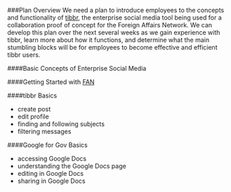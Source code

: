 ###Plan Overview
We need a plan to introduce employees to the concepts and  functionality of [tibbr](https://tibbr.fan.gov), the enterprise social media tool being used for a collaboration proof of concept for the Foreign Affairs Network. We can develop this plan over the next several weeks as we gain experience with tibbr, learn more about how it functions, and determine what the main stumbling blocks will be for employees to become effective and efficient tibbr users.

####Basic Concepts of Enterprise Social Media
<include basid ideas behind enterprise social media>

####Getting Started with [FAN](https://fan.gov)


####tibbr Basics
* create post
* edit profile
* finding and following subjects
* filtering messages

####Google for Gov Basics
* accessing Google Docs
* understanding the Google Docs page
* editing in Google Docs
* sharing in Google Docs






